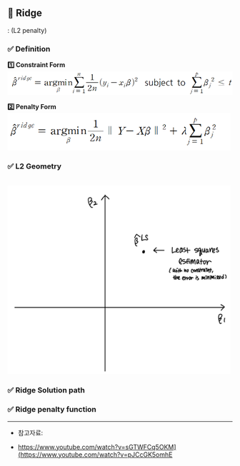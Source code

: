 ## 📌 Ridge
:
(L2 penalty)

### ✅ Definition
**1️⃣ Constraint Form**
<br>
<img src="https://raw.githubusercontent.com/Chaewon-Park-STUDY/High-Dimension/main/images/27.png" width="600"/>

**2️⃣ Penalty Form**
<br>
<img src="https://raw.githubusercontent.com/Chaewon-Park-STUDY/High-Dimension/main/images/28.png" width="500"/>










### ✅ L2 Geometry
<br>
<img src="https://raw.githubusercontent.com/Chaewon-Park-STUDY/High-Dimension/main/images/29.jpeg" width="500"/>

### ✅ Ridge Solution path


### ✅ Ridge penalty function











---
* 참고자료:  
- https://www.youtube.com/watch?v=sGTWFCq5OKM](https://www.youtube.com/watch?v=pJCcGK5omhE
